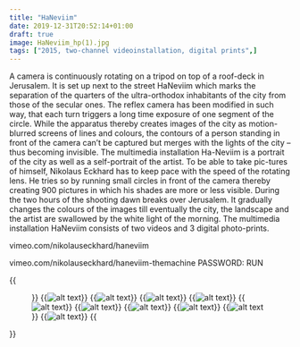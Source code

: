 ```yaml
---
title: "HaNeviim"
date: 2019-12-31T20:52:14+01:00
draft: true
image: HaNeviim_hp(1).jpg
tags: ["2015, two-channel videoinstallation, digital prints",]
---
```


A camera is continuously rotating on a tripod on top of a roof-deck in Jerusalem. It is set up next to the street HaNeviim which marks the separation of the quarters of the ultra-orthodox inhabitants of the city from those of the secular ones. The reflex camera has been modified in such way, that each turn triggers a long time exposure of one segment of the circle. While the apparatus thereby creates images of the city as motion-blurred screens of lines and colours, the contours of a person standing in front of the camera can’t be captured but merges with the lights of the city – thus becoming invisible. The multimedia installation Ha-Neviim is a portrait of the city as well as a self-portrait of the artist. To be able to take pic-tures of himself, Nikolaus Eckhard has to keep pace with the speed of the rotating lens. He tries so by running small circles in front of the camera thereby creating 900 pictures in which his shades are more or less visible. During the two hours of the shooting dawn breaks over Jerusalem. It gradually changes the colours of the images till eventually the city, the landscape and the artist are swallowed by the white light of the morning.
The multimedia installation HaNeviim consists of two videos and 3 digital photo-prints.

vimeo.com/nikolauseckhard/haneviim

vimeo.com/nikolauseckhard/haneviim-themachine
PASSWORD: RUN


{{<figure figcaption="caption text" >}}
  {{<img src=HaNeviim_hp(1) alt="alt text" >}}
  {{<img src=HaNeviim_hp(2) alt="alt text" >}}
  {{<img src=HaNeviim_hp(3) alt="alt text" >}}
  {{<img src=HaNeviim_hp(4) alt="alt text" >}}
  {{<img src=HaNeviim_hp(5) alt="alt text" >}}
  {{<img src=HaNeviim_hp(6) alt="alt text" >}}
  {{<img src=HaNeviim_hp(7) alt="alt text" >}}
  {{<img src=HaNeviim_hp(8) alt="alt text" >}}
  {{<img src=HaNeviim_hp(9) alt="alt text" >}}
  {{<img src=HaNeviim_hp(x) alt="alt text" >}}
{{</figure >}}
